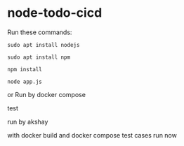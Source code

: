 # node-todo-cicd

Run these commands:


`sudo apt install nodejs`


`sudo apt install npm`


`npm install`

`node app.js`

or Run by docker compose

test

run by akshay

with docker build 
and docker compose test cases
run now
